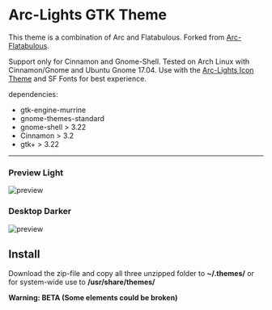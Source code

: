 # Arc-Lights GTK Theme
This theme is a combination of Arc and Flatabulous. Forked from [Arc-Flatabulous](https://github.com/andreisergiu98/arc-flatabulous-theme). 

Support only for Cinnamon and Gnome-Shell. Tested on Arch Linux with Cinnamon/Gnome and Ubuntu Gnome 17.04. Use with the [Arc-Lights Icon Theme](https://github.com/darim92/arc-lights-icons-cursor) and SF Fonts for best experience.

dependencies:
- gtk-engine-murrine
- gnome-themes-standard
- gnome-shell > 3.22
- Cinnamon >  3.2
- gtk+ > 3.22

---

### Preview Light
![preview](https://raw.githubusercontent.com/darim92/arc-lights-gtk/master/desktop-light.png)

### Desktop Darker
![preview](https://raw.githubusercontent.com/darim92/arc-lights-gtk/master/desktop-dark.png)

## Install
Download the zip-file and copy all three unzipped folder to **~/.themes/** or for system-wide use to **/usr/share/themes/**

**Warning: BETA (Some elements could be broken)**
